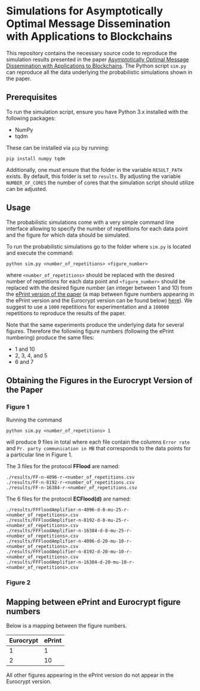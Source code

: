 # Simulations for Asymptotically Optimal Message Dissemination with Applications to Blockchains
This repository contains the necessary source code to reproduce the simulation results presented in the paper [Asymptotically Optimal Message Dissemination with Applications to Blockchains](https://eprint.iacr.org/2022/1723).
The Python script `sim.py` can reproduce all the data underlying the probabilistic simulations shown in the paper.

## Prerequisites
To run the simulation script, ensure you have Python 3.x installed with the following packages:

- NumPy
- tqdm 

These can be installed via `pip` by running: 

```
pip install numpy tqdm
``` 

Additionally, one must ensure that the folder in the variable `RESULT_PATH` exists. By default, this folder is set to `results`.
By adjusting the variable `NUMBER_OF_CORES` the number of cores that the simulation script should utilize can be adjusted. 

## Usage

The probabilistic simulations come with a very simple command line interface allowing to specify the number of repetitions for each data point and the figure for which data should be simulated. 

To run the probabilistic simulations go to the folder where `sim.py` is located and execute the command:

```
python sim.py <number_of_repetitions> <figure_number>
```

where `<number_of_repetitions>` should be replaced with the desired number of repetitions for each data point and `<figure_number>` should be replaced with the desired figure number (an integer between 1 and 10) from the [ePrint version of the paper](https://eprint.iacr.org/2022/1723) (a map between figure numbers appearing in the ePrint version and the Eurocrypt version can be found below) [here](#figure-mapping)). We suggest to use a `1000` repetitions for experimentation and a `100000` repetitions to reproduce the results of the paper.

Note that the same experiments produce the underlying data for several figures. Therefore the following figure numbers (following the ePrint numbering) produce the same files:

- 1 and 10
- 2, 3, 4, and 5
- 6 and 7


## Obtaining the Figures in the Eurocrypt Version of the Paper
### Figure 1
Running the command
```
python sim.py <number_of_repetitions> 1
```
will produce 9 files in total where each file contain the columns `Error rate` and `Pr. party communication in MB` that corresponds to the data points for a particular line in Figure 1. 

The 3 files for the protocol __FFlood__ are named:
``` 
./results/FF-n-4096-r-<number_of_repetitions.csv 
./results/FF-n-8192-r-<number_of_repetitions.csv 
./results/FF-n-16384-r-<number_of_repetitions.csv
```
The 6 files for the protocol __ECFlood(d)__ are named:
```
./results/FFFloodAmplifier-n-4096-d-8-mu-25-r-<number_of_repetitions>.csv 
./results/FFFloodAmplifier-n-8192-d-8-mu-25-r-<number_of_repetitions>.csv 
./results/FFFloodAmplifier-n-16384-d-8-mu-25-r-<number_of_repetitions>.csv
./results/FFFloodAmplifier-n-4096-d-20-mu-10-r-<number_of_repetitions>.csv 
./results/FFFloodAmplifier-n-8192-d-20-mu-10-r-<number_of_repetitions>.csv
./results/FFFloodAmplifier-n-16384-d-20-mu-10-r-<number_of_repetitions>.csv
```
### Figure 2

## Mapping between ePrint and Eurocrypt figure numbers

Below is a mapping between the figure numbers. 

| Eurocrypt | ePrint |
|-----------|--------|
| 1         | 1      |
| 2         | 10     |

All other figures appearing in the ePrint version do not appear in the Eurocrypt version.
